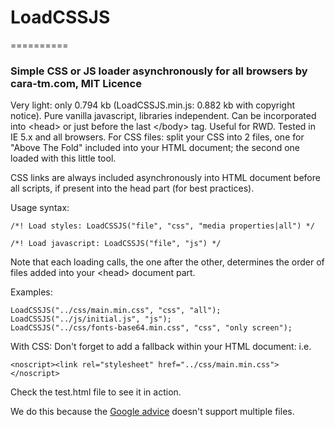 # LoadCSSJS
==========

### Simple CSS or JS loader asynchronously for all browsers by cara-tm.com, MIT Licence

Very light: only 0.794 kb (LoadCSSJS.min.js: 0.882 kb with copyright notice). Pure vanilla javascript, libraries independent. Can be incorporated into &lt;head&gt; or just before the last &lt;/body&gt; tag. Useful for RWD. Tested in IE 5.x and all browsers. For CSS files: split your CSS into 2 files, one for "Above The Fold" included into your HTML document; the second one loaded with this little tool.

CSS links are always included asynchronously into HTML document before all scripts, if present into the head part (for best practices).

Usage syntax:

    /*! Load styles: LoadCSSJS("file", "css", "media properties|all") */
    
    /*! Load javascript: LoadCSSJS("file", "js") */

Note that each loading calls, the one after the other, determines the order of files added into your &lt;head&gt; document part. 

Examples:

    LoadCSSJS("../css/main.min.css", "css", "all");
    LoadCSSJS("../js/initial.js", "js");
    LoadCSSJS("../css/fonts-base64.min.css", "css", "only screen");

With CSS: Don't forget to add a fallback within your HTML document:
i.e.

    <noscript><link rel="stylesheet" href="../css/main.min.css"></noscript>

Check the test.html file to see it in action.

We do this because the [Google advice](https://developers.google.com/speed/docs/insights/OptimizeCSSDelivery) doesn't support multiple files.
